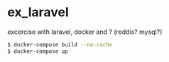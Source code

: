 # ex_laravel
excercise with laravel, docker and ? (reddis? mysql?)


```bash
$ docker-compose build --no-cache
$ docker-compose up
```
